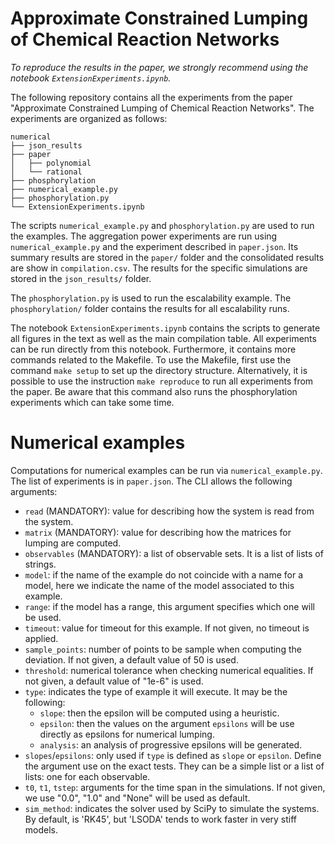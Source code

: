 # Approximate Constrained Lumping of Chemical Reaction Networks

*To reproduce the results in the paper, we strongly recommend using the notebook `ExtensionExperiments.ipynb`.*

The following repository contains all the experiments from the paper "Approximate Constrained Lumping of Chemical Reaction Networks".
The experiments are organized as follows:
```
numerical
├── json_results
├── paper
│   ├── polynomial
│   └── rational
├── phosphorylation
├── numerical_example.py
├── phosphorylation.py
└── ExtensionExperiments.ipynb
```
The scripts `numerical_example.py` and `phosphorylation.py` are used to run the examples.
The aggregation power experiments are run using `numerical_example.py` and the experiment described in `paper.json`.
Its summary results are stored in the `paper/` folder and the consolidated results are show in `compilation.csv`.
The results for the specific simulations are stored in the `json_results/` folder.

The `phosphorylation.py` is used to run the escalability example.
The `phosphorylation/` folder contains the results for all escalability runs.

The notebook `ExtensionExperiments.ipynb` contains the scripts to generate all figures in the text as well as the main compilation table.
All experiments can be run directly from this notebook. 
Furthermore, it contains more commands related to the Makefile. 
To use the Makefile, first use the command `make setup` to set up the directory structure.
Alternatively, it is possible to use the instruction `make reproduce` to run all experiments from the paper.
Be aware that this command also runs the phosphorylation experiments which can take some time.


# Numerical examples

Computations for numerical examples can be run via `numerical_example.py`.
The list of experiments is in `paper.json`.
The CLI allows the following arguments:

* `read` (MANDATORY): value for describing how the system is read from the system.
* `matrix` (MANDATORY): value for describing how the matrices for lumping are computed.
* `observables` (MANDATORY): a list of observable sets. It is a list of lists of strings.
* `model`: if the name of the example do not coincide with a name for a model, here we 
  indicate the name of the model associated to this example.
* `range`: if the model has a range, this argument specifies which one will be used.
* `timeout`: value for timeout for this example. If not given, no timeout is applied.
* `sample_points`: number of points to be sample when computing the deviation. If not
  given, a default value of 50 is used.
* `threshold`: numerical tolerance when checking numerical equalities. If not given, a 
  default value of "1e-6" is used.
* `type`: indicates the type of example it will execute. It may be the following: 
    - `slope`: then the epsilon will be computed using a heuristic. 
    - `epsilon`: then the values on the argument `epsilons` will be use directly as epsilons for numerical lumping.
    - `analysis`: an analysis of progressive epsilons will be generated.
* `slopes`/`epsilons`: only used if `type` is defined as `slope` or `epsilon`. Define the argument use on the exact tests. They can be a simple list or a list of lists: one for each observable.
* `t0`, `t1`, `tstep`: arguments for the time span in the simulations. If not given, we 
  use "0.0", "1.0" and "None" will be used as default.
* `sim_method`: indicates the solver used by SciPy to simulate the systems. By default, is 'RK45', but 'LSODA' tends to work faster in very stiff models.
